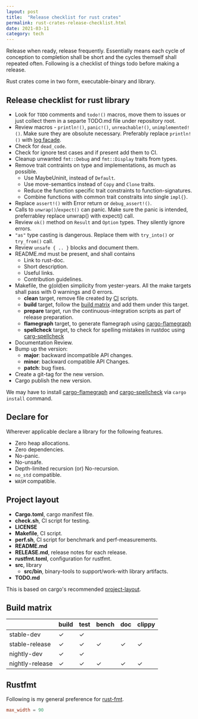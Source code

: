 ```yaml
---
layout: post
title:  "Release checklist for rust crates"
permalink: rust-crates-release-checklist.html
date: 2021-03-11
category: tech
---
```


Release when ready, release frequently. Essentially means each cycle of
conception to completion shall be short and the cycles themself shall
repeated often. Following is a checklist of things todo before making
a release.

Rust crates come in two form, executable-binary and library.

Release checklist for rust library
----------------------------------

* Look for `TODO` comments and `todo!()` macros, move them to issues or just
  collect them in a separte TODO.md file under repository root.
* Review macros - `println!()`, `panic!()`, `unreachable!()`,
  `unimplemented!()`. Make sure they are obsolute necessary. Preferably
  replace `println!()` with [log facade][log-facade].
* Check for `dead_code`.
* Check for ignore test cases and if present add them to CI.
* Cleanup unwanted `fmt::Debug` and `fmt::Display` traits from types.
* Remove trait contraints on type and implementations, as much as possible.
  * Use MaybeUninit, instead of `Default`.
  * Use move-semantics instead of `Copy` and `Clone` traits.
  * Reduce the function specific trait constraints to function-signatures.
  * Combine functions with common trait constraits into single `impl{}`.
* Replace `assert!()` with Error return or `debug_assert!()`.
* Calls to `unwrap()`/`expect()` can panic. Make sure the panic is intended,
  preferrabley replace unwrap() with expect() call.
* Review `ok()` method on `Result` and `Option` types. They silently ignore errors.
* `"as"` type casting is dangerous. Replace them with `try_into()` or
  `try_from()` call.
* Review `unsafe { .. }` blocks and document them.
* README.md must be present, and shall contains
  * Link to rust-doc.
  * Short description.
  * Useful links.
  * Contribution guidelines.
* Makefile, the g(old)en simplicity from yester-years. All the make targets
  shall pass with 0 warnings and 0 errors.
  * __clean__ target, remove file created by [CI][ci] scripts.
  * __build__ target, follow the [build matrix](#build-matrix) and add them
    under this target.
  * __prepare__ target, run the continuous-integration scripts as part of
    release preparation.
  * __flamegraph__ target, to generate flamegraph using
    [cargo-flamegraph][cargo-flamegraph]
  * __spellcheck__ target, to check for spelling mistakes in rustdoc using
    [carg-spellcheck][cargo-spellcheck]
* Documentation Review.
* Bump up the version:
  * __major__: backward incompatible API changes.
  * __minor__: backward compatible API Changes.
  * __patch__: bug fixes.
* Create a git-tag for the new version.
* Cargo publish the new version.

We may have to install [cargo-flamegraph][cargo-flamegraph] and
[cargo-spellcheck][cargo-spellcheck] via `cargo install` command.

Declare for
-----------

Wherever applicable declare a library for the following features.

* Zero heap allocations.
* Zero dependencies.
* No-panic.
* No-unsafe.
* Depth-limited recursion (or) No-recursion.
* `no_std` compatible.
* `WASM` compatible.

Project layout
--------------

* __Cargo.toml__, cargo manifest file.
* __check.sh__, CI script for testing.
* __LICENSE__
* __Makefile__, CI script.
* __perf.sh__, CI script for benchmark and perf-measurements.
* __README.md__
* __RELEASE.md__, release notes for each release.
* __rustfmt.toml__, configuration for rustfmt.
* __src__, library
  * __src/bin__, binary-tools to support/work-with library artifacts.
* __TODO.md__

This is based on cargo's recommended [project-layout][project-layout].


Build matrix
------------

|                  | build | test | bench | doc | clippy
|------------------|-------|------|-------|-----|-------
|stable-dev        |  ✓    |  ✓   |       |     |
|stable-release    |  ✓    |  ✓   |   ✓   |  ✓  |   ✓
|nightly-dev       |  ✓    |  ✓   |       |     |
|nightly-release   |  ✓    |  ✓   |   ✓   |  ✓  |   ✓

Rustfmt
-------

Following is my general preference for [rust-fmt][rustfmt-cfg].

```toml
max_width = 90
```

[rustfmt-cfg]: https://rust-lang.github.io/rustfmt/?version=v1.4.36&search=
[cargo-flamegraph]: https://github.com/flamegraph-rs/flamegraph
[cargo-spellcheck]: https://github.com/drahnr/cargo-spellcheck
[log-facade]: https://github.com/rust-lang/log
[ci]: https://en.wikipedia.org/wiki/Continuous_integration
[project-layout]: https://doc.rust-lang.org/cargo/guide/project-layout.html
